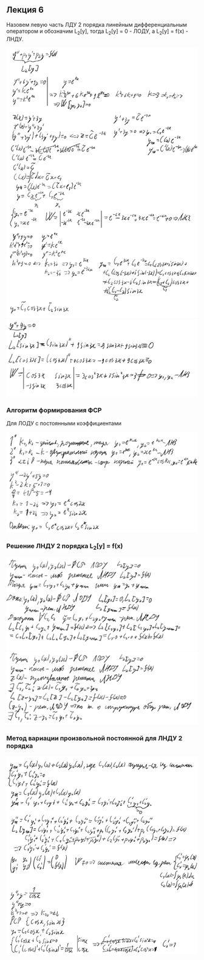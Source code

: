 ## Лекция 6

Назовем левую часть ЛДУ 2 порядка линейным дифференциальным оператором и обозначим L<sub>2</sub>\[y\], тогда L<sub>2</sub>\[y\] = 0 - ЛОДУ, а L<sub>2</sub>\[y\] = f(x) - ЛНДУ.

<img src=source-figures/lect6-1.png>
<img src=source-figures/lect6-2.png>

### Алгоритм формирования ФСР

Для ЛОДУ с постоянными коэффициентами

<img src=source-figures/lect6-3.png>

### Решение ЛНДУ 2 порядка L<sub>2</sub>\[y\] = f(x)

<img src=source-figures/lect6-4.png>
<img src=source-figures/lect6-5.png>

### Метод вариации произвольной постоянной для ЛНДУ 2 порядка

<img src=source-figures/lect6-6.png>
